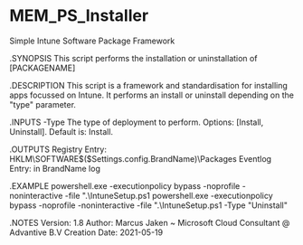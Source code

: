 # MEM_PS_Installer
Simple Intune Software Package Framework

.SYNOPSIS
This script performs the installation or uninstallation of [PACKAGENAME]
  
.DESCRIPTION
This script is a framework and standardisation for installing apps focussed on Intune.
It performs an install or uninstall depending on the "type" parameter.
  
.INPUTS
-Type		The type of deployment to perform. Options: [Install, Uninstall]. Default is: Install.
  
.OUTPUTS
Registry Entry: HKLM\SOFTWARE\$($Settings.config.BrandName)\Packages
Eventlog Entry: in BrandName log
  
.EXAMPLE
powershell.exe -executionpolicy bypass -noprofile -noninteractive -file ".\IntuneSetup.ps1
powershell.exe -executionpolicy bypass -noprofile -noninteractive -file ".\IntuneSetup.ps1 -Type "Uninstall"
	
.NOTES
Version:        1.8
Author:         Marcus Jaken ~ Microsoft Cloud Consultant @ Advantive B.V
Creation Date:  2021-05-19
